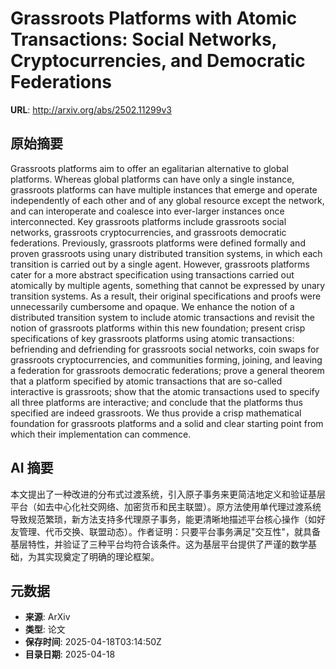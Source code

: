 # Grassroots Platforms with Atomic Transactions: Social Networks, Cryptocurrencies, and Democratic Federations

**URL**: http://arxiv.org/abs/2502.11299v3

## 原始摘要

Grassroots platforms aim to offer an egalitarian alternative to global
platforms. Whereas global platforms can have only a single instance, grassroots
platforms can have multiple instances that emerge and operate independently of
each other and of any global resource except the network, and can interoperate
and coalesce into ever-larger instances once interconnected. Key grassroots
platforms include grassroots social networks, grassroots cryptocurrencies, and
grassroots democratic federations. Previously, grassroots platforms were
defined formally and proven grassroots using unary distributed transition
systems, in which each transition is carried out by a single agent. However,
grassroots platforms cater for a more abstract specification using transactions
carried out atomically by multiple agents, something that cannot be expressed
by unary transition systems. As a result, their original specifications and
proofs were unnecessarily cumbersome and opaque.
  We enhance the notion of a distributed transition system to include atomic
transactions and revisit the notion of grassroots platforms within this new
foundation; present crisp specifications of key grassroots platforms using
atomic transactions: befriending and defriending for grassroots social
networks, coin swaps for grassroots cryptocurrencies, and communities forming,
joining, and leaving a federation for grassroots democratic federations; prove
a general theorem that a platform specified by atomic transactions that are
so-called interactive is grassroots; show that the atomic transactions used to
specify all three platforms are interactive; and conclude that the platforms
thus specified are indeed grassroots. We thus provide a crisp mathematical
foundation for grassroots platforms and a solid and clear starting point from
which their implementation can commence.


## AI 摘要

本文提出了一种改进的分布式过渡系统，引入原子事务来更简洁地定义和验证基层平台（如去中心化社交网络、加密货币和民主联盟）。原方法使用单代理过渡系统导致规范繁琐，新方法支持多代理原子事务，能更清晰地描述平台核心操作（如好友管理、代币交换、联盟动态）。作者证明：只要平台事务满足"交互性"，就具备基层特性，并验证了三种平台均符合该条件。这为基层平台提供了严谨的数学基础，为其实现奠定了明确的理论框架。

## 元数据

- **来源**: ArXiv
- **类型**: 论文
- **保存时间**: 2025-04-18T03:14:50Z
- **目录日期**: 2025-04-18
